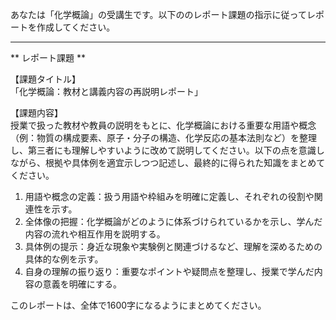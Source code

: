 あなたは「化学概論」の受講生です。以下ののレポート課題の指示に従ってレポートを作成してください。

---------------------------------------
** レポート課題 **

【課題タイトル】  
「化学概論：教材と講義内容の再説明レポート」

【課題内容】  
授業で扱った教材や教員の説明をもとに、化学概論における重要な用語や概念（例：物質の構成要素、原子・分子の構造、化学反応の基本法則など）を整理し、第三者にも理解しやすいように改めて説明してください。以下の点を意識しながら、根拠や具体例を適宜示しつつ記述し、最終的に得られた知識をまとめてください。

1. 用語や概念の定義：扱う用語や枠組みを明確に定義し、それぞれの役割や関連性を示す。  
2. 全体像の把握：化学概論がどのように体系づけられているかを示し、学んだ内容の流れや相互作用を説明する。  
3. 具体例の提示：身近な現象や実験例と関連づけるなど、理解を深めるための具体的な例を示す。  
4. 自身の理解の振り返り：重要なポイントや疑問点を整理し、授業で学んだ内容の意義を明確にする。

このレポートは、全体で1600字になるようにまとめてください。
